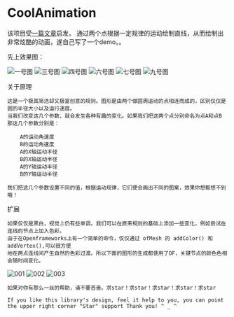 # CoolAnimation
该项目受[一篇文章](https://mp.weixin.qq.com/s/FieNhelCar1cZjhBS28ymQ)启发。 通过两个点根据一定规律的运动绘制直线，从而绘制出非常炫酷的动画，遂自己写了一个demo。。

先上效果图：

![一号图](images/一号图.png)
![三号图](images/三号图.png)
![四号图](images/四号图.png)
![六号图](images/六号图.png)
![七号图](images/七号图.png)
![九号图](images/九号图.png)

关于原理

    这是一个极其简洁却又极富创意的规则。图形是由两个做圆周运动的点相连而成的，区别仅仅是圆的半径大小以及运行速度。
    当我们改变这几个参数，就会发生各种有趣的变化。如果我们把这两个点分别命名为点A和点B 那这几个参数分别是：

        A的运动角速度
        B的运动角速度
        A的X轴运动半径
        B的X轴运动半径
        A的Y轴运动半径
        B的Y轴运动半径

    我们把这几个参数设置不同的值，根据运动规律，它们便会画出不同的图案，效果你想都想不到哦！

扩展

    如果仅仅是黑白，视觉上仍有些单调。我们可以在原来规则的基础上添加一些变化，例如尝试在连线的节点上加入色彩。
    由于在Openframeworks上有一个简单的命令，仅仅通过 ofMesh 的 addColor() 和 addVertex(),可以很方便
    地在两点连线间产生自然的色彩过渡。所以下面的图形的生成都使用了OF，关键节点的颜色色相会随时间变化。

![001](images/001.png)
![002](images/002.png)
![003](images/003.png)



    如果对你有那么一丝的帮助，请不要吝啬。求star！求star！求star！求star！求star

    If you like this library's design, feel it help to you, you can point the upper right corner "Star" support Thank you! ^ _ ^

